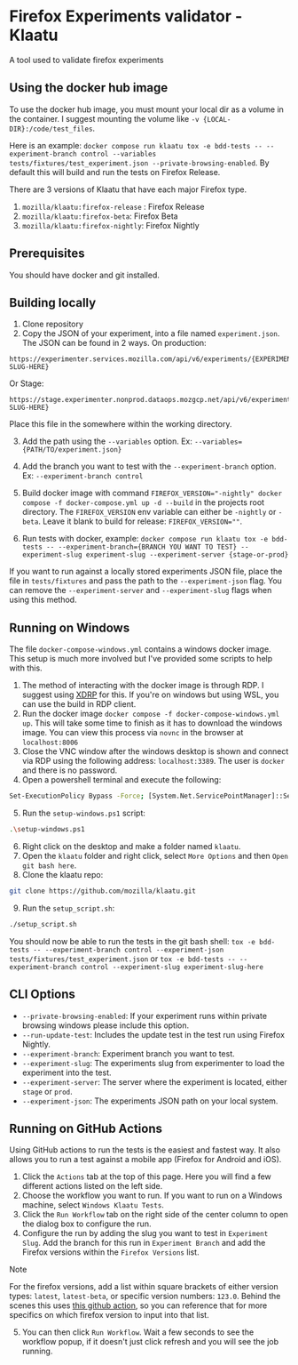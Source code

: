 # Firefox Experiments validator - Klaatu

A tool used to validate firefox experiments

## Using the docker hub image

To use the docker hub image, you must mount your local dir as a volume in the container. I suggest mounting the volume like `-v {LOCAL-DIR}:/code/test_files`.

Here is an example: `docker compose run klaatu tox -e bdd-tests -- --experiment-branch control --variables tests/fixtures/test_experiment.json --private-browsing-enabled`. By default this will build and run the tests on Firefox Release.

There are 3 versions of Klaatu that have each major Firefox type. 
1. `mozilla/klaatu:firefox-release` : Firefox Release
2. `mozilla/klaatu:firefox-beta`: Firefox Beta
3. `mozilla/klaatu:firefox-nightly`: Firefox Nightly

## Prerequisites

You should have docker and git installed.

## Building locally

1. Clone repository
2. Copy the JSON of your experiment, into a file named `experiment.json`. The JSON can be found in 2 ways. On production:
```
https://experimenter.services.mozilla.com/api/v6/experiments/{EXPERIMENT-SLUG-HERE}
```
Or Stage:
```
https://stage.experimenter.nonprod.dataops.mozgcp.net/api/v6/experiments/{EXPERIMENT-SLUG-HERE}
```
Place this file in the somewhere within the working directory.

3. Add the path using the `--variables` option. Ex: `--variables={PATH/TO/experiment.json}`
4. Add the branch you want to test with the `--experiment-branch` option. Ex: `--experiment-branch control`

5. Build docker image with command `FIREFOX_VERSION="-nightly" docker compose -f docker-compose.yml up -d --build` in the projects root directory. The `FIREFOX_VERSION` env variable can either be `-nightly` or `-beta`. Leave it blank to build for release: `FIREFOX_VERSION=""`.
6. Run tests with docker, example: `docker compose run klaatu tox -e bdd-tests -- --experiment-branch={BRANCH YOU WANT TO TEST} --experiment-slug experiment-slug --experiment-server {stage-or-prod}`

If you want to run against a locally stored experiments JSON file, place the file in `tests/fixtures` and pass the path to the `--experiment-json` flag. You can remove the `--experiment-server` and `--experiment-slug` flags when using this method.

## Running on Windows

The file `docker-compose-windows.yml` contains a windows docker image. This setup is much more involved but I've provided some scripts to help with this.

1. The method of interacting with the docker image is through RDP. I suggest using [XDRP](https://github.com/neutrinolabs/xrdp) for this. If you're on windows but using WSL, you can use the build in RDP client.
2. Run the docker image `docker compose -f docker-compose-windows.yml up`. This will take some time to finish as it has to download the windows image. You can view this process via `novnc` in the browser at `localhost:8006`
3. Close the VNC window after the windows desktop is shown and connect via RDP using the following address: `localhost:3389`. The user is `docker` and there is no password.
4. Open a powershell terminal and execute the following:
```sh
Set-ExecutionPolicy Bypass -Force; [System.Net.ServicePointManager]::SecurityProtocol = [System.Net.ServicePointManager]::SecurityProtocol -bor 3072; iex ((New-Object System.Net.WebClient).DownloadString('https://community.chocolatey.org/install.ps1'))
```
5. Run the `setup-windows.ps1` script:
```sh
.\setup-windows.ps1
```
6. Right click on the desktop and make a folder named `klaatu`.
7. Open the `klaatu` folder and right click, select `More Options` and then `Open git bash here`.
8. Clone the klaatu repo: 
```sh
git clone https://github.com/mozilla/klaatu.git
```
9. Run the `setup_script.sh`: 
```sh
./setup_script.sh
```

You should now be able to run the tests in the git bash shell: `tox -e bdd-tests -- --experiment-branch control --experiment-json tests/fixtures/test_experiment.json` or `tox -e bdd-tests -- --experiment-branch control --experiment-slug experiment-slug-here`


## CLI Options

- `--private-browsing-enabled`: If your experiment runs within private browsing windows please include this option.
- `--run-update-test`: Includes the update test in the test run using Firefox Nightly.
- `--experiment-branch`: Experiment branch you want to test.
- `--experiment-slug`: The experiments slug from experimenter to load the experiment into the test.
- `--experiment-server`: The server where the experiment is located, either `stage` or `prod`.
- `--experiment-json`: The experiments JSON path on your local system.

## Running on GitHub Actions

Using GitHub actions to run the tests is the easiest and fastest way. It also allows you to run a test against a mobile app (Firefox for Android and iOS).

1. Click the `Actions` tab at the top of this page. Here you will find a few different actions listed on the left side.
2. Choose the workflow you want to run. If you want to run on a Windows machine, select `Windows Klaatu Tests`.
3. Click the `Run Workflow` tab on the right side of the center column to open the dialog box to configure the run.
4. Configure the run by adding the slug you want to test in `Experiment Slug`. Add the branch for this run in `Experiment Branch` and add the Firefox versions within the `Firefox Versions` list.

> [!NOTE]
> For the firefox versions, add a list within square brackets of either version types: `latest`, `latest-beta`, or specific version numbers: `123.0`. Behind the scenes this uses [this github action](https://github.com/browser-actions/setup-firefox), so you can reference that for more specifics on which firefox version to input into that list.

5. You can then click `Run Workflow`. Wait a few seconds to see the workflow popup, if it doesn't just click refresh and you will see the job running.
